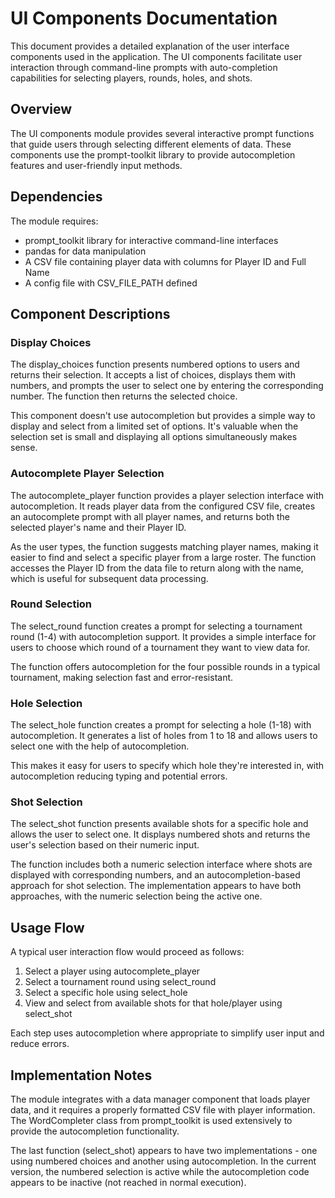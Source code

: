 # UI Components Documentation

This document provides a detailed explanation of the user interface components used in the application. The UI components facilitate user interaction through command-line prompts with auto-completion capabilities for selecting players, rounds, holes, and shots.

## Overview

The UI components module provides several interactive prompt functions that guide users through selecting different elements of data. These components use the prompt-toolkit library to provide autocompletion features and user-friendly input methods.

## Dependencies

The module requires:
- prompt_toolkit library for interactive command-line interfaces
- pandas for data manipulation
- A CSV file containing player data with columns for Player ID and Full Name
- A config file with CSV_FILE_PATH defined

## Component Descriptions

### Display Choices

The display_choices function presents numbered options to users and returns their selection. It accepts a list of choices, displays them with numbers, and prompts the user to select one by entering the corresponding number. The function then returns the selected choice.

This component doesn't use autocompletion but provides a simple way to display and select from a limited set of options. It's valuable when the selection set is small and displaying all options simultaneously makes sense.

### Autocomplete Player Selection

The autocomplete_player function provides a player selection interface with autocompletion. It reads player data from the configured CSV file, creates an autocomplete prompt with all player names, and returns both the selected player's name and their Player ID.

As the user types, the function suggests matching player names, making it easier to find and select a specific player from a large roster. The function accesses the Player ID from the data file to return along with the name, which is useful for subsequent data processing.

### Round Selection

The select_round function creates a prompt for selecting a tournament round (1-4) with autocompletion support. It provides a simple interface for users to choose which round of a tournament they want to view data for.

The function offers autocompletion for the four possible rounds in a typical tournament, making selection fast and error-resistant. 

### Hole Selection

The select_hole function creates a prompt for selecting a hole (1-18) with autocompletion. It generates a list of holes from 1 to 18 and allows users to select one with the help of autocompletion.

This makes it easy for users to specify which hole they're interested in, with autocompletion reducing typing and potential errors.

### Shot Selection

The select_shot function presents available shots for a specific hole and allows the user to select one. It displays numbered shots and returns the user's selection based on their numeric input.

The function includes both a numeric selection interface where shots are displayed with corresponding numbers, and an autocompletion-based approach for shot selection. The implementation appears to have both approaches, with the numeric selection being the active one.

## Usage Flow

A typical user interaction flow would proceed as follows:
1. Select a player using autocomplete_player
2. Select a tournament round using select_round
3. Select a specific hole using select_hole
4. View and select from available shots for that hole/player using select_shot

Each step uses autocompletion where appropriate to simplify user input and reduce errors.

## Implementation Notes

The module integrates with a data manager component that loads player data, and it requires a properly formatted CSV file with player information. The WordCompleter class from prompt_toolkit is used extensively to provide the autocompletion functionality.

The last function (select_shot) appears to have two implementations - one using numbered choices and another using autocompletion. In the current version, the numbered selection is active while the autocompletion code appears to be inactive (not reached in normal execution). 